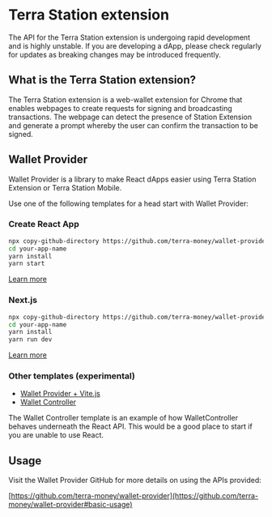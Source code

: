 # Terra Station extension

The API for the Terra Station extension is undergoing rapid development and is highly unstable. If you are developing a dApp, please check regularly for updates as breaking changes may be introduced frequently.

## What is the Terra Station extension?

The Terra Station extension is a web-wallet extension for Chrome that enables webpages to create requests for signing and broadcasting transactions. The webpage can detect the presence of Station Extension and generate a prompt whereby the user can confirm the transaction to be signed.

## Wallet Provider

Wallet Provider is a library to make React dApps easier using Terra Station Extension or Terra Station Mobile.

Use one of the following templates for a head start with Wallet Provider: 

### Create React App

```sh
npx copy-github-directory https://github.com/terra-money/wallet-provider/tree/main/templates/create-react-app your-app-name
cd your-app-name
yarn install
yarn start
```

[Learn more](https://github.com/terra-money/wallet-provider/tree/main/templates/create-react-app)

### Next.js

```sh
npx copy-github-directory https://github.com/terra-money/wallet-provider/tree/main/templates/next your-app-name
cd your-app-name
yarn install
yarn run dev
```

[Learn more](https://github.com/terra-money/wallet-provider/tree/main/templates/next)

### Other templates (experimental)

- [Wallet Provider + Vite.js](https://github.com/terra-money/wallet-provider/tree/main/templates/vite)
- [Wallet Controller](https://github.com/terra-money/wallet-provider/tree/main/templates/wallet-controller)

The Wallet Controller template is an example of how WalletController behaves underneath the React API. This would be a good place to start if you are unable to use React.

## Usage 

Visit the Wallet Provider GitHub for more details on using the APIs provided: 

[https://github.com/terra-money/wallet-provider](https://github.com/terra-money/wallet-provider#basic-usage)
